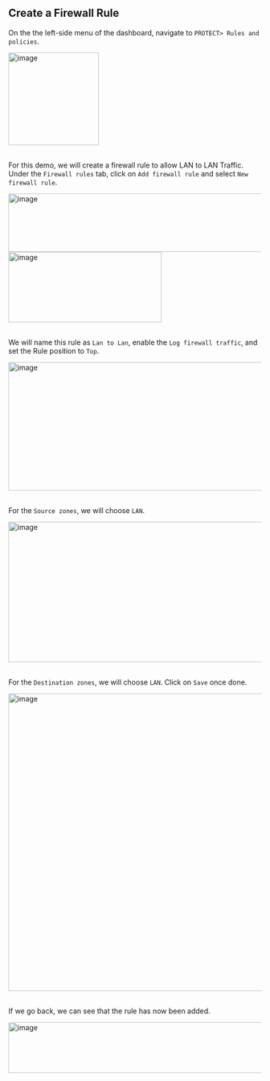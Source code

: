 ## Create a Firewall Rule

On the the left-side menu of the dashboard, navigate to ```PROTECT> Rules and policies```.

<img width="180" height="184" alt="image" src="https://github.com/user-attachments/assets/f9d3bdf9-57c5-4f62-a2a8-accdff96402f" />
<br>
<br>

For this demo, we will create a firewall rule to allow LAN to LAN Traffic. Under the ```Firewall rules``` tab, click on ```Add firewall rule``` and select ```New firewall rule```.

<img width="1094" height="116" alt="image" src="https://github.com/user-attachments/assets/06cdca26-990c-48f8-b886-7f82a5b8e6e9" />
<br>

<img width="305" height="140" alt="image" src="https://github.com/user-attachments/assets/e5182309-2115-45f9-b8c9-08bfc118a90c" />
<br>
<br>

We will name this rule as ```Lan to Lan```, enable the ```Log firewall traffic```, and set the Rule position to ```Top```.

<img width="1129" height="255" alt="image" src="https://github.com/user-attachments/assets/1ad4d22a-7b66-4f76-bb00-5dc276b72a73" />
<br>
<br>

For the ```Source zones```, we will choose ```LAN```.

<img width="1123" height="279" alt="image" src="https://github.com/user-attachments/assets/533755c9-cd96-4099-a0da-e1cb258a7b1a" />
<br>
<br>

For the ```Destination zones```, we will choose ```LAN```. Click on ```Save``` once done.

<img width="1146" height="591" alt="image" src="https://github.com/user-attachments/assets/db9eef73-e4b4-4c3b-a0a6-1a7ae61509eb" />
<br>
<br>

If we go back, we can see that the rule has now been added.

<img width="937" height="101" alt="image" src="https://github.com/user-attachments/assets/ebc6856d-5ab1-4314-870d-68cf6f8f5a30" />
<br>
<br>













